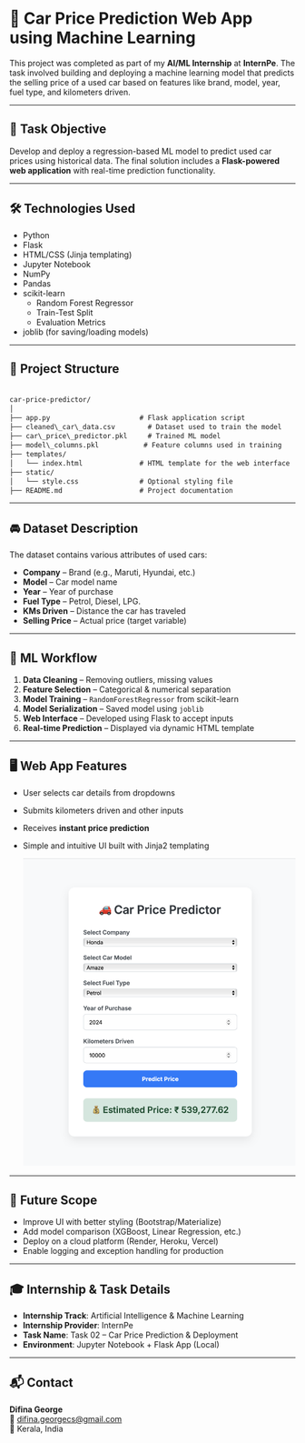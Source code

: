 # 🚗 Car Price Prediction Web App using Machine Learning

This project was completed as part of my **AI/ML Internship** at **InternPe**. The task involved building and deploying a machine learning model that predicts the selling price of a used car based on features like brand, model, year, fuel type, and kilometers driven.

---

## 📌 Task Objective

Develop and deploy a regression-based ML model to predict used car prices using historical data. The final solution includes a **Flask-powered web application** with real-time prediction functionality.

---

## 🛠️ Technologies Used

- Python  
- Flask  
- HTML/CSS (Jinja templating)  
- Jupyter Notebook  
- NumPy  
- Pandas  
- scikit-learn  
  - Random Forest Regressor  
  - Train-Test Split  
  - Evaluation Metrics  
- joblib (for saving/loading models)

---

## 📁 Project Structure

```

car-price-predictor/
│
├── app.py                      # Flask application script
├── cleaned\_car\_data.csv        # Dataset used to train the model
├── car\_price\_predictor.pkl     # Trained ML model
├── model\_columns.pkl           # Feature columns used in training
├── templates/
│   └── index.html              # HTML template for the web interface
├── static/
│   └── style.css               # Optional styling file
├── README.md                   # Project documentation

```

---

## 🚘 Dataset Description

The dataset contains various attributes of used cars:

- **Company** – Brand (e.g., Maruti, Hyundai, etc.)  
- **Model** – Car model name  
- **Year** – Year of purchase  
- **Fuel Type** – Petrol, Diesel, LPG.  
- **KMs Driven** – Distance the car has traveled  
- **Selling Price** – Actual price (target variable)

---

## 🔄 ML Workflow

1. **Data Cleaning** – Removing outliers, missing values  
2. **Feature Selection** – Categorical & numerical separation  
3. **Model Training** – `RandomForestRegressor` from scikit-learn  
4. **Model Serialization** – Saved model using `joblib`  
5. **Web Interface** – Developed using Flask to accept inputs  
6. **Real-time Prediction** – Displayed via dynamic HTML template

---

## 🖥️ Web App Features

- User selects car details from dropdowns  
- Submits kilometers driven and other inputs  
- Receives **instant price prediction**  
- Simple and intuitive UI built with Jinja2 templating

  ![Car App Screenshot](CarPricePredictor.png)


---

## 🔧 Future Scope

- Improve UI with better styling (Bootstrap/Materialize)  
- Add model comparison (XGBoost, Linear Regression, etc.)  
- Deploy on a cloud platform (Render, Heroku, Vercel)  
- Enable logging and exception handling for production  

---

## 🎓 Internship & Task Details

- **Internship Track**: Artificial Intelligence & Machine Learning  
- **Internship Provider**: InternPe  
- **Task Name**: Task 02 – Car Price Prediction & Deployment  
- **Environment**: Jupyter Notebook + Flask App (Local)

---

## 📬 Contact

**Difina George**  
📧 difina.georgecs@gmail.com  
📍 Kerala, India
